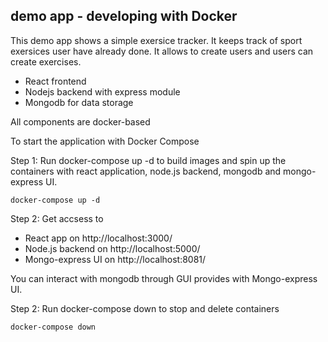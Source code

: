 ## demo app - developing with Docker

This demo app shows a simple exersice tracker. It keeps track of sport exersices user have already done. It allows to create users and users can create exercises.

* React frontend
* Nodejs backend with express module
* Mongodb for data storage

All components are docker-based

To start the application with Docker Compose

Step 1: Run docker-compose up -d to build images and spin up the containers with react application, node.js backend, mongodb and mongo-express UI.

    docker-compose up -d

Step 2: Get accsess to  
* React app on http://localhost:3000/
* Node.js backend on http://localhost:5000/
* Mongo-express UI on http://localhost:8081/

You can interact with mongodb through GUI provides with Mongo-express UI.

Step 2: Run docker-compose down to stop and delete containers
    
    docker-compose down